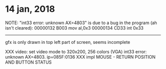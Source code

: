 # 14 jan, 2018

NOTE: "int33 error: unknown AX=4803" is due to a bug in the program (ah isn't cleared):
00000132  B003              mov al,0x3
00000134  CD33              int 0x33

---

gfx is only drawn in top left part of screen, seems incomplete


XXX video: set video mode to 320x200, 256 colors (VGA)
int33 error: unknown AX=4803. ip=085F:0136
XXX impl MOUSE - RETURN POSITION AND BUTTON STATUS
